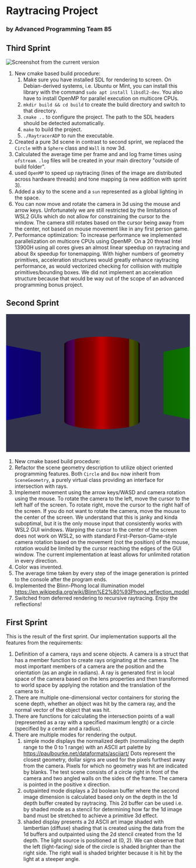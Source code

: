 # Raytracing Project
### by Advanced Programming Team 85
## Third Sprint
![Screenshot from the current version](images/Sprint3.jpeg)
1. New cmake based build procedure:
    1. Make sure you have installed SDL for rendering to screen. On Debian-derived systems, i.e. Ubuntu or Mint, you can install this library with the command `sudo apt install libsdl2-dev`. You also have to install OpenMP for parallel execution on multicore CPUs.
    2. `mkdir build && cd build` to create the build directory and switch to that directory.
    3. `cmake ..` to configure the project. The path to the SDL headers should be detected automatically.
    4. `make` to build the project.
    5. `./RaytracerADP` to run the executable.
2. Created a pure 3d scene in contrast to second sprint, we replaced the `Circle` with a `Sphere` class and `Wall` is now 3d.
3. Calculated the average time per frame and and log frame times using `ofstream`. `.log` files will be created in your main directory "outside of build folder".
4. used `OpenMP` to speed up raytracing (lines of the image are distributed across hardware threads) and tone mapping (a new addition with sprint 3).
5. Added a sky to the scene and a `sun` represented as a global lighting in the space.
6. You can now move and rotate the camera in 3d using the mouse and arrow keys. Unfortunately we are still restricted by the limitations of WSL2 GUIs which do not allow for constraining the cursor to the window. The camera still rotates based on the cursor being away from the center, not based on mouse movement like in any first person game.
7. Performance optimization:
To increase performance we implemented parallelization on multicore CPUs using OpenMP. On a 20 thread Intel 13900H using all cores gives an almost linear speedup on raytracing and about 8x speedup for tonemapping. With higher numbers of geometry primitives, acceleration structures would greatly enhance raytracing performance, as would vectorized checking for collision with multiple primitives/bounding boxes. We did not implement an acceleration structure because that would be way out of the scope of an advanced programming bonus project. 
## Second Sprint
![Screenshot from the current version](images/Sprint1.png)
1. New cmake based build procedure: 
2. Refactor the scene geometry description to utilize object oriented programming features. Both `Circle` and `Box` now inherit from `SceneGeometry`, a purely virtual class providing an interface for intersection with rays. 
3. Implement movement using the arrow keys/WASD and camera rotation using the mouse. To rotate the camera to the left, move the cursor to the left half of the screen. To rotate right, move the cursor to the right half of the screen. If you do not want to rotate the camera, move the mouse to the center of the screen. We understand that this is janky and kinda suboptimal, but it is the only mouse input that consistently works with WSL2 GUI windows. Warping the cursor to the center of the screen does not work on WSL2, so with standard First-Person-Game-style camera rotation based on the movement (not the position) of the mouse, rotation would be limited by the cursor reaching the edges of the GUI window. The current implementation at least allows for unlimited rotation in every direction.
4. Color was invented.
5. The average time taken by every step of the image generation is printed to the console after the program ends.
6. Implemented the Blinn-Phong local illumination model https://en.wikipedia.org/wiki/Blinn%E2%80%93Phong_reflection_model
7. Switched from deferred rendering to recursive raytracing. Enjoy the reflections!

## First Sprint
This is the result of the first sprint. Our implementation supports all the features from the requirements:
1. Definition of a camera, rays and scene objects. A camera is a struct that has a member function to create rays originating at the camera. The most important members of a camera are the position and the orientation (as an angle in radians). A ray is generated first in local space of the camera based on the lens properties and then transformed to world space by applying the rotation and the translation of the camera to it.
2. There are multiple one-dimensional vector containers for storing the scene depth, whether an object was hit by the camera ray, and the normal vector of the object that was hit.
3. There are functions for calculating the intersection points of a wall (represented as a ray with a specified maximum length) or a circle (specified by a center and a radius).
4. There are multiple modes for rendering the output. 
    1. simple mode displays the normalized depth (normalizing the depth range to the 0 to 1 range) with an ASCII art palette by https://paulbourke.net/dataformats/asciiart/
    Dots represent the closest geometry, dollar signs are used for the pixels furthest away from the camera. Pixels for which no geometry was hit are indicated by blanks. The test scene consists of a circle right in front of the camera and two angled walls on the sides of the frame. The camera is pointed in the positive x direction.
    2. outpainted mode displays a 2d boolean buffer where the second image dimension is calculated based only on the depth in the 1d depth buffer created by raytracing. This 2d buffer can be used i.e. by shaded mode as a stencil for determining how far the 1d image band must be stretched to achieve a primitive 3d effect.
    3. shaded display presents a 2d ASCII art image shaded with lambertian (diffuse) shading that is created using the data from the 1d buffers and outpainted using the 2d stencil created from the 1d depth. The light source is positioned at (0, 2). We can observe that the left (light-facing) side of the circle is shaded brighter than the right side. The right wall is shaded brighter because it is hit by the light at a steeper angle.
